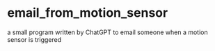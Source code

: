 # email_from_motion_sensor
a small program written by ChatGPT to email someone when a motion sensor is triggered
